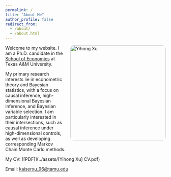 ```yaml
---
permalink: /
title: "About Me"
author_profile: false
redirect_from: 
  - /about/
  - /about.html
---
```

<style>
.page__content {
  margin-left: 0 !important;
  max-width: 900px;
}
</style>

<div style="float: right; margin-left: 20px; margin-bottom: 10px;">
  <img src="/images/hp_yihong.png" alt="Yihong Xu" width="300px" style="border-radius: 10px;">
</div>

Welcome to my website. I am a Ph.D. candidate in the [School of Economics](https://artsci.tamu.edu/economics/index.html) at Texas A&M University.

My primary research interests lie in econometric theory and Bayesian statistics, with a focus on causal inference, high-dimensional Bayesian inference, and Bayesian variable selection. I am particularly interested in their intersections, such as causal inference under high-dimensional controls, as well as developing corresponding Markov Chain Monte Carlo methods.

My CV: [[PDF]](../assets/[Yihong Xu] CV.pdf)

Email: [kaiserxu_96@tamu.edu](mailto:kaiserxu_96@tamu.edu)
